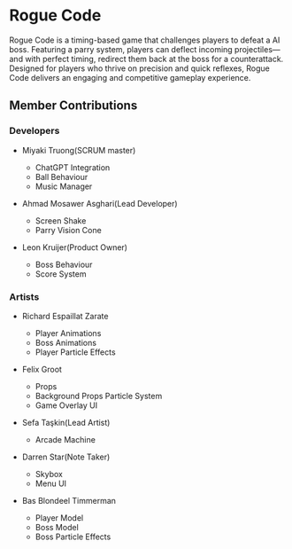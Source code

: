 # Rogue Code

Rogue Code is a  timing-based game that challenges players to defeat a AI boss. Featuring a parry system, players can deflect incoming projectiles—and with perfect timing, redirect them back at the boss for a counterattack. Designed for players who thrive on precision and quick reflexes, Rogue Code delivers an engaging and competitive gameplay experience.

## Member Contributions

### Developers
- Miyaki Truong(SCRUM master)
  - ChatGPT Integration
  - Ball Behaviour
  - Music Manager
    
- Ahmad Mosawer Asghari(Lead Developer)
  - Screen Shake
  - Parry Vision Cone
    
- Leon Kruijer(Product Owner)
  - Boss Behaviour
  - Score System 

### Artists

- Richard Espaillat Zarate
  - Player Animations
  - Boss Animations
  - Player Particle Effects
    
- Felix Groot
  - Props
  - Background Props Particle System
  - Game Overlay UI
    
- Sefa Taşkin(Lead Artist)
  - Arcade Machine
    
- Darren Star(Note Taker)
  - Skybox
  - Menu UI
    
- Bas Blondeel Timmerman
  - Player Model
  - Boss Model
  - Boss Particle Effects 
